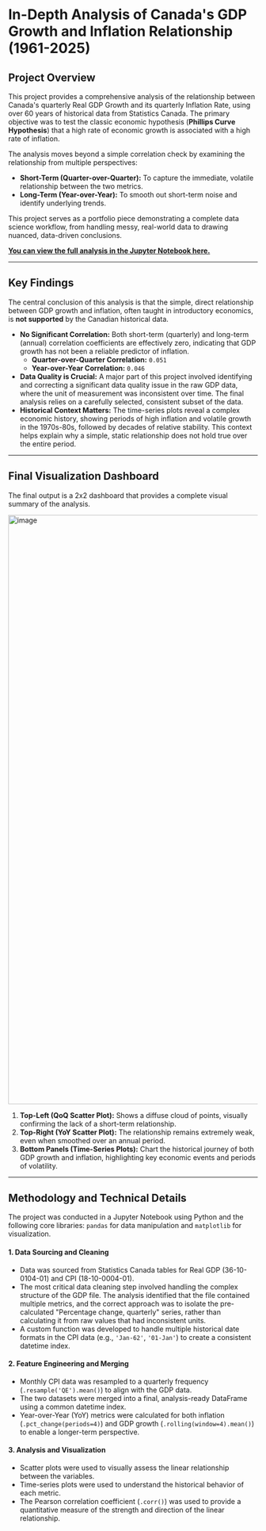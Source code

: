 # In-Depth Analysis of Canada's GDP Growth and Inflation Relationship (1961-2025)

## Project Overview

This project provides a comprehensive analysis of the relationship between Canada's quarterly Real GDP Growth and its quarterly Inflation Rate, using over 60 years of historical data from Statistics Canada. The primary objective was to test the classic economic hypothesis (**Phillips Curve Hypothesis**) that a high rate of economic growth is associated with a high rate of inflation.

The analysis moves beyond a simple correlation check by examining the relationship from multiple perspectives:
- **Short-Term (Quarter-over-Quarter):** To capture the immediate, volatile relationship between the two metrics.
- **Long-Term (Year-over-Year):** To smooth out short-term noise and identify underlying trends.

This project serves as a portfolio piece demonstrating a complete data science workflow, from handling messy, real-world data to drawing nuanced, data-driven conclusions.

**[You can view the full analysis in the Jupyter Notebook here.](GDP_Inflation_Analysis.ipynb)**

---
## Key Findings

The central conclusion of this analysis is that the simple, direct relationship between GDP growth and inflation, often taught in introductory economics, is **not supported** by the Canadian historical data.

* **No Significant Correlation:** Both short-term (quarterly) and long-term (annual) correlation coefficients are effectively zero, indicating that GDP growth has not been a reliable predictor of inflation.
    * **Quarter-over-Quarter Correlation:** `0.051`
    * **Year-over-Year Correlation:** `0.046`
* **Data Quality is Crucial:** A major part of this project involved identifying and correcting a significant data quality issue in the raw GDP data, where the unit of measurement was inconsistent over time. The final analysis relies on a carefully selected, consistent subset of the data.
* **Historical Context Matters:** The time-series plots reveal a complex economic history, showing periods of high inflation and volatile growth in the 1970s-80s, followed by decades of relative stability. This context helps explain why a simple, static relationship does not hold true over the entire period.

---
## Final Visualization Dashboard

The final output is a 2x2 dashboard that provides a complete visual summary of the analysis.

<img width="1489" height="1189" alt="image" src="https://github.com/user-attachments/assets/72ed1990-5dd6-4de8-b46f-99d8e4236caf" />


1.  **Top-Left (QoQ Scatter Plot):** Shows a diffuse cloud of points, visually confirming the lack of a short-term relationship.
2.  **Top-Right (YoY Scatter Plot):** The relationship remains extremely weak, even when smoothed over an annual period.
3.  **Bottom Panels (Time-Series Plots):** Chart the historical journey of both GDP growth and inflation, highlighting key economic events and periods of volatility.

---
## Methodology and Technical Details

The project was conducted in a Jupyter Notebook using Python and the following core libraries: `pandas` for data manipulation and `matplotlib` for visualization.

#### 1. Data Sourcing and Cleaning
* Data was sourced from Statistics Canada tables for Real GDP (36-10-0104-01) and CPI (18-10-0004-01).
* The most critical data cleaning step involved handling the complex structure of the GDP file. The analysis identified that the file contained multiple metrics, and the correct approach was to isolate the pre-calculated "Percentage change, quarterly" series, rather than calculating it from raw values that had inconsistent units.
* A custom function was developed to handle multiple historical date formats in the CPI data (e.g., `'Jan-62'`, `'01-Jan'`) to create a consistent datetime index.

#### 2. Feature Engineering and Merging
* Monthly CPI data was resampled to a quarterly frequency (`.resample('QE').mean()`) to align with the GDP data.
* The two datasets were merged into a final, analysis-ready DataFrame using a common datetime index.
* Year-over-Year (YoY) metrics were calculated for both inflation (`.pct_change(periods=4)`) and GDP growth (`.rolling(window=4).mean()`) to enable a longer-term perspective.

#### 3. Analysis and Visualization
* Scatter plots were used to visually assess the linear relationship between the variables.
* Time-series plots were used to understand the historical behavior of each metric.
* The Pearson correlation coefficient (`.corr()`) was used to provide a quantitative measure of the strength and direction of the linear relationship.

